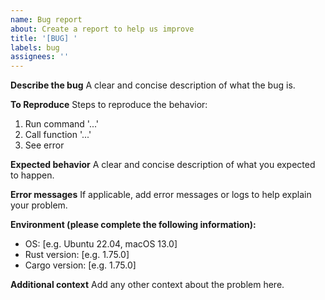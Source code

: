 ```yaml
---
name: Bug report
about: Create a report to help us improve
title: '[BUG] '
labels: bug
assignees: ''
---
```


**Describe the bug**
A clear and concise description of what the bug is.

**To Reproduce**
Steps to reproduce the behavior:
1. Run command '...'
2. Call function '...'
3. See error

**Expected behavior**
A clear and concise description of what you expected to happen.

**Error messages**
If applicable, add error messages or logs to help explain your problem.

**Environment (please complete the following information):**
 - OS: [e.g. Ubuntu 22.04, macOS 13.0]
 - Rust version: [e.g. 1.75.0]
 - Cargo version: [e.g. 1.75.0]

**Additional context**
Add any other context about the problem here. 